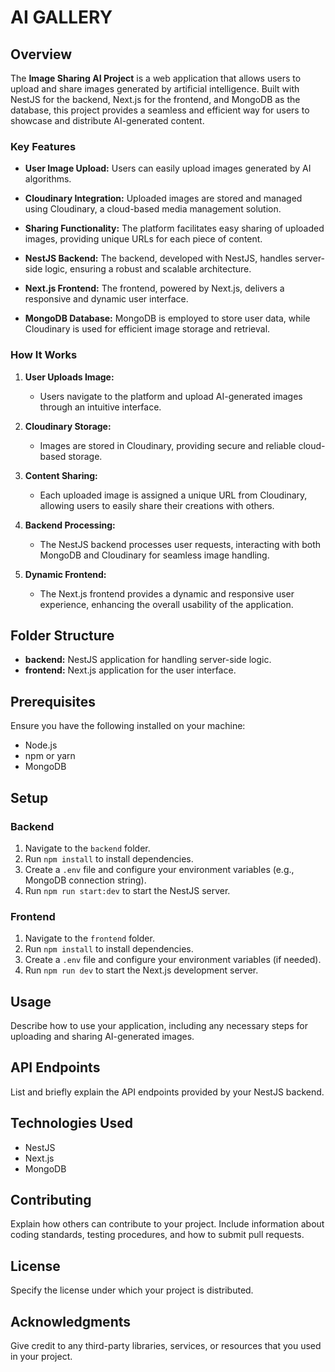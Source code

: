 # AI GALLERY

## Overview

The **Image Sharing AI Project** is a web application that allows users to upload and share images generated by artificial intelligence. Built with NestJS for the backend, Next.js for the frontend, and MongoDB as the database, this project provides a seamless and efficient way for users to showcase and distribute AI-generated content.

### Key Features

- **User Image Upload:** Users can easily upload images generated by AI algorithms.

- **Cloudinary Integration:** Uploaded images are stored and managed using Cloudinary, a cloud-based media management solution.

- **Sharing Functionality:** The platform facilitates easy sharing of uploaded images, providing unique URLs for each piece of content.

- **NestJS Backend:** The backend, developed with NestJS, handles server-side logic, ensuring a robust and scalable architecture.

- **Next.js Frontend:** The frontend, powered by Next.js, delivers a responsive and dynamic user interface.

- **MongoDB Database:** MongoDB is employed to store user data, while Cloudinary is used for efficient image storage and retrieval.

### How It Works

1. **User Uploads Image:**
   - Users navigate to the platform and upload AI-generated images through an intuitive interface.

2. **Cloudinary Storage:**
   - Images are stored in Cloudinary, providing secure and reliable cloud-based storage.

3. **Content Sharing:**
   - Each uploaded image is assigned a unique URL from Cloudinary, allowing users to easily share their creations with others.

4. **Backend Processing:**
   - The NestJS backend processes user requests, interacting with both MongoDB and Cloudinary for seamless image handling.

5. **Dynamic Frontend:**
   - The Next.js frontend provides a dynamic and responsive user experience, enhancing the overall usability of the application.


## Folder Structure

- **backend:** NestJS application for handling server-side logic.
- **frontend:** Next.js application for the user interface.

## Prerequisites

Ensure you have the following installed on your machine:

- Node.js
- npm or yarn
- MongoDB

## Setup

### Backend

1. Navigate to the `backend` folder.
2. Run `npm install` to install dependencies.
3. Create a `.env` file and configure your environment variables (e.g., MongoDB connection string).
4. Run `npm run start:dev` to start the NestJS server.

### Frontend

1. Navigate to the `frontend` folder.
2. Run `npm install` to install dependencies.
3. Create a `.env` file and configure your environment variables (if needed).
4. Run `npm run dev` to start the Next.js development server.

## Usage

Describe how to use your application, including any necessary steps for uploading and sharing AI-generated images.

## API Endpoints

List and briefly explain the API endpoints provided by your NestJS backend.

## Technologies Used

- NestJS
- Next.js
- MongoDB

## Contributing

Explain how others can contribute to your project. Include information about coding standards, testing procedures, and how to submit pull requests.

## License

Specify the license under which your project is distributed.

## Acknowledgments

Give credit to any third-party libraries, services, or resources that you used in your project.
